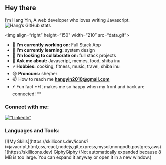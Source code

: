 ## Hey there
I’m Hang Yin, A web developer who loves writing Javascript.
![Hang’s GitHub stats](https://github-readme-stats.vercel.app/api?username=hangyin2020&show_icons=true&theme=radical)
<!-- credits for the gif https://gph.is/g/ZWg5jr7 -->
<img align=“right” height=“150" width=“210” src=“data.gif”>
- :telescope: **I’m currently working on:** Full Stack App
- :seedling: **I’m currently learning:** system design
- :dancers: **I’m looking to collaborate on:** full stack projects
- :speech_balloon: **Ask me about:** Javascript, memes, food, shiba inu
- :zap: **Hobbies:** cooking, fitness, music, travel, shiba inu
- :smile: **Pronouns:** she/her
- :mailbox: How to reach me **hangyin2010@gmail.com**
- :zap: Fun fact **It makes me so happy when my front and back are connected! **
<h3 align=“left”>Connect with me:</h3>
<p align=“left”>
<a href=“https://www.linkedin.com/in/hang-yin-b40377a5/”><img alt=“LinkedIn” src=“https://img.shields.io/badge/-yulejessica-black?style=flat-square&logo=Linkedin&logoColor=white&link=https://www.linkedin.com/in/yulejessica/”></a>
</p>
<h3 align=“left”>Languages and Tools:</h3>
[![My Skills](https://skillicons.dev/icons?i=javacript,html,css,react,nodejs,git,express,mysql,mongodb,postgres,aws)](https://skillicons.dev)
<!-- <p><img align=“left” src=“https://github-readme-stats.vercel.app/api/top-langs?username=g3root&show_icons=true&locale=en&layout=compact” alt=“g3root” /></p>
<p>&nbsp;<img align=“center” src=“https://github-readme-stats.vercel.app/api?username=g3root&show_icons=true&locale=en” alt=“g3root” /></p>
<p><img align=“center” src=“https://github-readme-streak-stats.herokuapp.com/?user=g3root&” alt=“g3root” /></p> -->
GiphyGiphy (Not automatically expanded because 8 MB is too large. You can expand it anyway or open it in a new window.)
